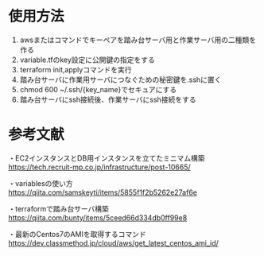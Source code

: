 # 使用方法  

1. awsまたはコマンドでキーペアを踏み台サーバ用と作業サーバ用の二種類を作る  
2. variable.tfのkey設定に公開鍵の指定をする  
3. terraform init,applyコマンドを実行  
4. 踏み台サーバに作業用サーバにつなぐための秘密鍵を.sshに置く  
5. chmod 600 ~/.ssh/{key_name}でセキュアにする  
6. 踏み台サーバにssh接続後、作業サーバにssh接続をする  
  
# 参考文献  
・EC2インスタンスとDB用インスタンスを立てたミニマム構築  
https://tech.recruit-mp.co.jp/infrastructure/post-10665/  
  
・variablesの使い方  
https://qiita.com/samskeyti/items/5855f1f2b5262e27af6e  
  
・terraformで踏み台サーバ構築  
https://qiita.com/bunty/items/5ceed66d334db0ff99e8  
  
・最新のCentos7のAMIを取得するコマンド  
https://dev.classmethod.jp/cloud/aws/get_latest_centos_ami_id/  